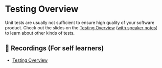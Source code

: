 # Testing Overview

Unit tests are usually not sufficient to ensure high quality of your software product.
Check out the slides on the [Testing Overview](https://pages.github.tools.sap/EngineeringCulture/ase/AllLanguages/testingOverview-slides/index.html?tags=java) ([with speaker notes](https://pages.github.tools.sap/EngineeringCulture/ase/AllLanguages/testingOverview-slides/index.html?tags=java&showNotes=true)) to learn about other kinds of tests.

## 🎥 Recordings (For self learners)

- [Testing Overview](https://video.sap.com/media/t/1_8bnd8fqu)

